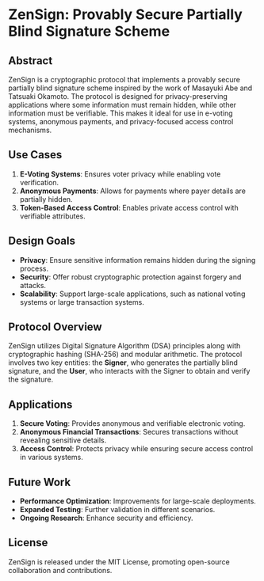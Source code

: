 # ZenSign: Provably Secure Partially Blind Signature Scheme

## Abstract
ZenSign is a cryptographic protocol that implements a provably secure partially blind signature scheme inspired by the work of Masayuki Abe and Tatsuaki Okamoto. The protocol is designed for privacy-preserving applications where some information must remain hidden, while other information must be verifiable. This makes it ideal for use in e-voting systems, anonymous payments, and privacy-focused access control mechanisms.

## Use Cases
1. **E-Voting Systems**: Ensures voter privacy while enabling vote verification.
2. **Anonymous Payments**: Allows for payments where payer details are partially hidden.
3. **Token-Based Access Control**: Enables private access control with verifiable attributes.

## Design Goals
- **Privacy**: Ensure sensitive information remains hidden during the signing process.
- **Security**: Offer robust cryptographic protection against forgery and attacks.
- **Scalability**: Support large-scale applications, such as national voting systems or large transaction systems.

## Protocol Overview
ZenSign utilizes Digital Signature Algorithm (DSA) principles along with cryptographic hashing (SHA-256) and modular arithmetic. The protocol involves two key entities: the **Signer**, who generates the partially blind signature, and the **User**, who interacts with the Signer to obtain and verify the signature.

## Applications
1. **Secure Voting**: Provides anonymous and verifiable electronic voting.
2. **Anonymous Financial Transactions**: Secures transactions without revealing sensitive details.
3. **Access Control**: Protects privacy while ensuring secure access control in various systems.

## Future Work
- **Performance Optimization**: Improvements for large-scale deployments.
- **Expanded Testing**: Further validation in different scenarios.
- **Ongoing Research**: Enhance security and efficiency.

## License
ZenSign is released under the MIT License, promoting open-source collaboration and contributions.
